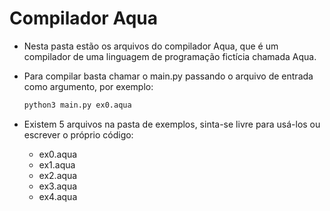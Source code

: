 # Compilador Aqua

- Nesta pasta estão os arquivos do compilador Aqua, que é um compilador de uma linguagem de programação fictícia chamada Aqua.

- Para compilar basta chamar o main.py passando o arquivo de entrada como argumento, por exemplo:
  ```bash
  python3 main.py ex0.aqua
  ```

- Existem 5 arquivos na pasta de exemplos, sinta-se livre para usá-los ou escrever o próprio código:
  - ex0.aqua
  - ex1.aqua
  - ex2.aqua
  - ex3.aqua
  - ex4.aqua

